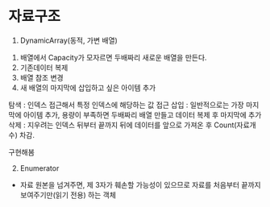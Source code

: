 # 자료구조

1. DynamicArray(동적, 가변 배열)
1) 배열에서 Capacity가 모자르면 두배짜리 새로운 배열을 만든다.
2) 기존데이터 복제
3) 배열 참조 변경
4) 새 배열의 마지막에 삽입하고 싶은 아이템 추가

탐색 : 인덱스 접근해서 특정 인덱스에 해당하는 값 접근
삽입 : 일반적으로는 가장 마지막에 아이템 추가, 용량이 부족하면 두배짜리 배열 만들고 데이터 복제 후 마지막에 추가
삭제 : 지우려는 인덱스 뒤부터 끝까지 뒤에 데이터를 앞으로 가져온 후 Count(자료개수) 차감.

구현해봄

2. Enumerator
- 자료 원본을 넘겨주면, 제 3자가 훼손할 가능성이 있으므로 자료를 처음부터 끝까지 보여주기만(읽기 전용) 하는 객체
